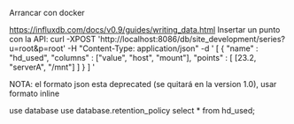 Arrancar con docker


https://influxdb.com/docs/v0.9/guides/writing_data.html
Insertar un punto con la API:
curl -XPOST 'http://localhost:8086/db/site_development/series?u=root&p=root' -H "Content-Type: application/json" -d '
[
  {
    "name" : "hd_used",
    "columns" : ["value", "host", "mount"],
    "points" : [
      [23.2, "serverA", "/mnt"]
    ]
  }
]
'

NOTA: el formato json esta deprecated (se quitará en la version 1.0), usar formato inline


use database
use database.retention_policy
select * from hd_used;
